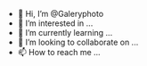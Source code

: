 - 👋 Hi, I’m @Galeryphoto
- 👀 I’m interested in ...
- 🌱 I’m currently learning ...
- 💞️ I’m looking to collaborate on ...
- 📫 How to reach me ...

<!---
Galeryphoto/Galeryphoto is a ✨ special ✨ repository because its `README.md` (this file) appears on your GitHub profile.
You can click the Preview link to take a look at your changes.
--->
